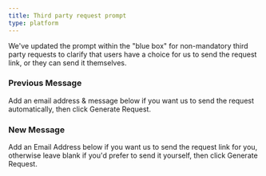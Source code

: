 ```yaml
---
title: Third party request prompt
type: platform
---
```


We've updated the prompt within the "blue box" for non-mandatory third party requests to clarify that users have a choice for us to send the request link, or they can send it themselves.

### Previous Message
Add an email address &amp; message below if you want us to send the request automatically, then click Generate Request.

### New Message
Add an Email Address below if you want us to send the request link for you, otherwise leave blank if you'd prefer to send it yourself, then click Generate Request.


